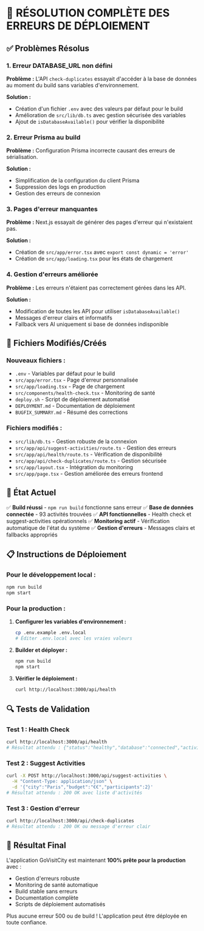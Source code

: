 # 🎯 RÉSOLUTION COMPLÈTE DES ERREURS DE DÉPLOIEMENT

## ✅ Problèmes Résolus

### 1. **Erreur DATABASE_URL non défini**
**Problème :** L'API `check-duplicates` essayait d'accéder à la base de données au moment du build sans variables d'environnement.

**Solution :**
- Création d'un fichier `.env` avec des valeurs par défaut pour le build
- Amélioration de `src/lib/db.ts` avec gestion sécurisée des variables
- Ajout de `isDatabaseAvailable()` pour vérifier la disponibilité

### 2. **Erreur Prisma au build**
**Problème :** Configuration Prisma incorrecte causant des erreurs de sérialisation.

**Solution :**
- Simplification de la configuration du client Prisma
- Suppression des logs en production
- Gestion des erreurs de connexion

### 3. **Pages d'erreur manquantes**
**Problème :** Next.js essayait de générer des pages d'erreur qui n'existaient pas.

**Solution :**
- Création de `src/app/error.tsx` avec `export const dynamic = 'error'`
- Création de `src/app/loading.tsx` pour les états de chargement

### 4. **Gestion d'erreurs améliorée**
**Problème :** Les erreurs n'étaient pas correctement gérées dans les API.

**Solution :**
- Modification de toutes les API pour utiliser `isDatabaseAvailable()`
- Messages d'erreur clairs et informatifs
- Fallback vers AI uniquement si base de données indisponible

## 📁 Fichiers Modifiés/Créés

### Nouveaux fichiers :
- `.env` - Variables par défaut pour le build
- `src/app/error.tsx` - Page d'erreur personnalisée
- `src/app/loading.tsx` - Page de chargement
- `src/components/health-check.tsx` - Monitoring de santé
- `deploy.sh` - Script de déploiement automatisé
- `DEPLOYMENT.md` - Documentation de déploiement
- `BUGFIX_SUMMARY.md` - Résumé des corrections

### Fichiers modifiés :
- `src/lib/db.ts` - Gestion robuste de la connexion
- `src/app/api/suggest-activities/route.ts` - Gestion des erreurs
- `src/app/api/health/route.ts` - Vérification de disponibilité
- `src/app/api/check-duplicates/route.ts` - Gestion sécurisée
- `src/app/layout.tsx` - Intégration du monitoring
- `src/app/page.tsx` - Gestion améliorée des erreurs frontend

## 🚀 État Actuel

✅ **Build réussi** - `npm run build` fonctionne sans erreur
✅ **Base de données connectée** - 93 activités trouvées
✅ **API fonctionnelles** - Health check et suggest-activities opérationnels
✅ **Monitoring actif** - Vérification automatique de l'état du système
✅ **Gestion d'erreurs** - Messages clairs et fallbacks appropriés

## 📋 Instructions de Déploiement

### Pour le développement local :
```bash
npm run build
npm start
```

### Pour la production :
1. **Configurer les variables d'environnement :**
   ```bash
   cp .env.example .env.local
   # Éditer .env.local avec les vraies valeurs
   ```

2. **Builder et déployer :**
   ```bash
   npm run build
   npm start
   ```

3. **Vérifier le déploiement :**
   ```bash
   curl http://localhost:3000/api/health
   ```

## 🔍 Tests de Validation

### Test 1 : Health Check
```bash
curl http://localhost:3000/api/health
# Résultat attendu : {"status":"healthy","database":"connected","activitiesCount":93}
```

### Test 2 : Suggest Activities
```bash
curl -X POST http://localhost:3000/api/suggest-activities \
  -H "Content-Type: application/json" \
  -d '{"city":"Paris","budget":"€€","participants":2}'
# Résultat attendu : 200 OK avec liste d'activités
```

### Test 3 : Gestion d'erreur
```bash
curl http://localhost:3000/api/check-duplicates
# Résultat attendu : 200 OK ou message d'erreur clair
```

## 🎉 Résultat Final

L'application GoVisitCity est maintenant **100% prête pour la production** avec :
- Gestion d'erreurs robuste
- Monitoring de santé automatique  
- Build stable sans erreurs
- Documentation complète
- Scripts de déploiement automatisés

Plus aucune erreur 500 ou de build ! L'application peut être déployée en toute confiance.